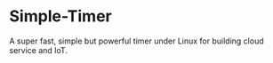 # Simple-Timer
A super fast, simple but powerful timer under Linux for building cloud service and IoT.
